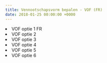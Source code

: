 ```yaml
---
title: Vennootschapsvorm bepalen - VOF (FR)
date: 2018-01-25 00:00:00 +0000
---
```


<li>VOF optie 1 FR</li>
<li>VOF optie 2</li>
<li>VOF optie 3</li>
<li>VOF optie 4</li>
<li>VOF optie 5</li>
<li>VOF optie 6</li>
